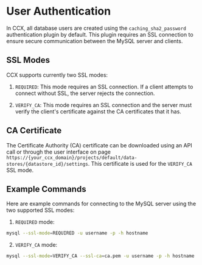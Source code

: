 # User Authentication

In CCX, all database users are created using the `caching_sha2_password` authentication plugin by default. 
This plugin requires an SSL connection to ensure secure communication between the MySQL server and clients.

## SSL Modes

CCX supports currently two SSL modes:

1. `REQUIRED`: This mode requires an SSL connection. If a client attempts to connect without SSL, the server rejects the connection.

2. `VERIFY_CA`: This mode requires an SSL connection and the server must verify the client's certificate against the CA certificates that it has.

## CA Certificate

The Certificate Authority (CA) certificate can be downloaded using an API call or through the user interface on page `https://{your_ccx_domain}/projects/default/data-stores/{datastore_id}/settings`.
This certificate is used for the `VERIFY_CA` SSL mode.


## Example Commands

Here are example commands for connecting to the MySQL server using the two supported SSL modes:

1. `REQUIRED` mode:

```bash
mysql --ssl-mode=REQUIRED -u username -p -h hostname
```

2. `VERIFY_CA` mode:
```bash
mysql --ssl-mode=VERIFY_CA --ssl-ca=ca.pem -u username -p -h hostname
```
